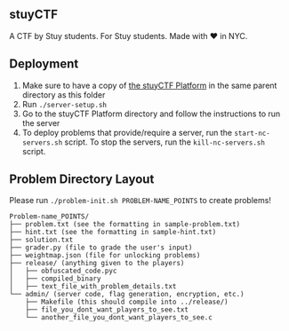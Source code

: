 stuyCTF
-------

A CTF by Stuy students. For Stuy students. Made with :heart: in NYC.

## Deployment

1. Make sure to have a copy of [the stuyCTF Platform](https://github.com/stuyCTF/stuyCTF-Platform) in the same parent directory as this folder
2. Run `./server-setup.sh`
3. Go to the stuyCTF Platform directory and follow the instructions to run the server
4. To deploy problems that provide/require a server, run the
   `start-nc-servers.sh` script. To stop the servers, run the
   `kill-nc-servers.sh` script.

## Problem Directory Layout

Please run `./problem-init.sh PROBLEM-NAME_POINTS` to create problems!

```
Problem-name_POINTS/
├── problem.txt (see the formatting in sample-problem.txt)
├── hint.txt (see the formatting in sample-hint.txt)
├── solution.txt
├── grader.py (file to grade the user's input)
├── weightmap.json (file for unlocking problems)
├── release/ (anything given to the players)
│   ├── obfuscated_code.pyc
│   ├── compiled_binary
│   ├── text_file_with_problem_details.txt
└── admin/ (server code, flag generation, encryption, etc.)
    ├── Makefile (this should compile into ../release/)
    ├── file_you_dont_want_players_to_see.txt
    └── another_file_you_dont_want_players_to_see.c
```
